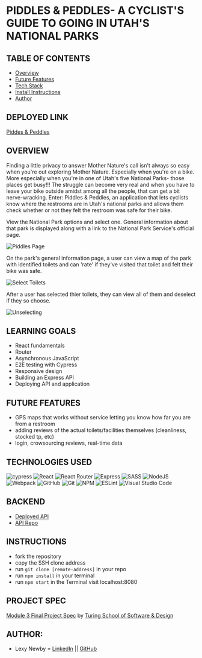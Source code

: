# PIDDLES & PEDDLES- A CYCLIST'S GUIDE TO GOING IN UTAH'S NATIONAL PARKS

## TABLE OF CONTENTS
- [Overview](#overview)
- [Future Features](#future-features)
- [Tech Stack](#technologies-used)
- [Install Instructions](#instructions)
- [Author](#author)

## DEPLOYED LINK
[Piddes & Peddles](https://piddles-and-peddles.herokuapp.com/)

## OVERVIEW
Finding a little privacy to answer Mother Nature's call isn't always so easy when you're out exploring Mother Nature. Especially when you're on a bike. More especially when you're in one of Utah's five National Parks- those places get busy!!! The struggle can become very real and when you have to leave your bike outside amidst among all the people, that can get a bit nerve-wracking. Enter: Piddles & Peddles, an application that lets cyclists know where the restrooms are in Utah's national parks and allows them check whether or not they felt the restroom was safe for their bike.

View the National Park options and select one. General information about that park is displayed along with a link to the National Park Service's official page.

![Piddles Page](https://media.giphy.com/media/CEy7AX7cWaFCGw38g5/giphy.gif)

On the park's general information page, a user can view a map of the park with identified toilets and can 'rate' if they've visited that toilet and felt their bike was safe.

![Select Toilets](https://media.giphy.com/media/zp9uACQtZKS5QkQw3S/giphy.gif)

After a user has selected thier toilets, they can view all of them and deselect if they so choose.

![Unselecting](https://media.giphy.com/media/yO9D8iguXKAs42HssL/giphy.gif)

## LEARNING GOALS
- React fundamentals
- Router 
- Asynchronous JavaScript
- E2E testing with Cypress
- Responsive design
- Building an Express API
- Deploying API and application

## FUTURE FEATURES
- GPS maps that works without service letting you know how far you are from a restroom
- adding reviews of the actual toilets/facilities themselves (cleanliness, stocked tp, etc)
- login, crowsourcing reviews, real-time data

## TECHNOLOGIES USED 
![cypress](https://img.shields.io/badge/-cypress-%23E5E5E5?style=for-the-badge&logo=cypress&logoColor=058a5e)
![React](https://img.shields.io/badge/react-%2320232a.svg?style=for-the-badge&logo=react&logoColor=%2361DAFB)
![React Router](https://img.shields.io/badge/React_Router-CA4245?style=for-the-badge&logo=react-router&logoColor=white)
![Express](https://img.shields.io/badge/Express.js-000000?style=for-the-badge&logo=express&logoColor=white)
![SASS](https://img.shields.io/badge/Sass-CC6699?style=for-the-badge&logo=sass&logoColor=white)
![NodeJS](https://img.shields.io/badge/node.js-6DA55F?style=for-the-badge&logo=node.js&logoColor=white)
![Webpack](https://img.shields.io/badge/Webpack-8DD6F9?style=for-the-badge&logo=Webpack&logoColor=white)
![GitHub](https://img.shields.io/badge/github-%23121011.svg?style=for-the-badge&logo=github&logoColor=white)
![Git](https://img.shields.io/badge/git-%23F05033.svg?style=for-the-badge&logo=git&logoColor=white)
![NPM](https://img.shields.io/badge/NPM-%23000000.svg?style=for-the-badge&logo=npm&logoColor=white)
![ESLint](https://img.shields.io/badge/ESLint-4B3263?style=for-the-badge&logo=eslint&logoColor=white)
![Visual Studio Code](https://img.shields.io/badge/Visual%20Studio%20Code-0078d7.svg?style=for-the-badge&logo=visual-studio-code&logoColor=white)

## BACKEND
- [Deployed API](https://piddles-api.herokuapp.com/)
- [API Repo](https://github.com/anewb87/piddles-api)

## INSTRUCTIONS
- fork the repository
- copy the SSH clone address
- run ```git clone [remote-address]``` in your repo
- run ```npm install``` in your terminal
- run ```npm start``` in the Terminal visit localhost:8080

## PROJECT SPEC
[Module 3 Final Project Spec](https://frontend.turing.edu/projects/module-3/showcase.html) by [Turing School of Software & Design](https://turing.edu/)

##  AUTHOR:
- Lexy Newby = [LinkedIn](https://www.linkedin.com/in/lexy-newby/) || [GitHub](https://github.com/anewb87)
